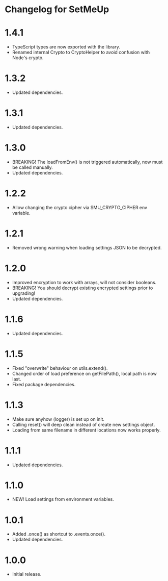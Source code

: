 # Changelog for SetMeUp

1.4.1
=====
* TypeScript types are now exported with the library.
* Renamed internal Crypto to CryptoHelper to avoid confusion with Node's crypto.

1.3.2
=====
* Updated dependencies.

1.3.1
=====
* Updated dependencies.

1.3.0
=====
* BREAKING! The loadFromEnv() is not triggered automatically, now must be called manually.
* Updated dependencies.

1.2.2
=====
* Allow changing the crypto cipher via SMU_CRYPTO_CIPHER env variable.

1.2.1
=====
* Removed wrong warning when loading settings JSON to be decrypted.

1.2.0
=====
* Improved encryption to work with arrays, will not consider booleans.
* BREAKING! You should decrypt existing encrypted settings prior to upgrading!
* Updated dependencies.

1.1.6
=====
* Updated dependencies.

1.1.5
=====
* Fixed "overwrite" behaviour on utils.extend().
* Changed order of load preference on getFilePath(), local path is now last.
* Fixed package dependencies.

1.1.3
=====
* Make sure anyhow (logger) is set up on init.
* Calling reset() will deep clean instead of create new settings object.
* Loading from same filename in different locations now works properly.

1.1.1
=====
* Updated dependencies.

1.1.0
=====
* NEW! Load settings from environment variables.

1.0.1
=====
* Added .once() as shortcut to .events.once().
* Updated dependencies.

1.0.0
=====
* Initial release.
